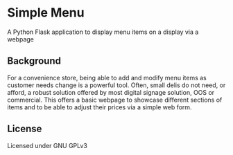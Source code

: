 # Simple Menu

A Python Flask application to display menu items on a display via a webpage


## Background

For a convenience store, being able to add and modify menu items as customer needs change is a powerful tool. Often, small delis do not need, or afford, a robust solution offered by most digital signage solution, OOS or commercial. This offers a basic webpage to showcase different sections of items and to be able to adjust their prices via a simple web form.


## License
Licensed under GNU GPLv3